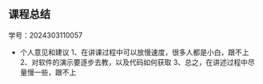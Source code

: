 ## 课程总结

学号：2024303110057
- 个人意见和建议
1、在讲课过程中可以放慢速度，很多人都是小白，跟不上
2、对软件的演示要逐步去教，以及代码如何获取
3、总之，在讲述过程中尽量慢一些，跟不上

